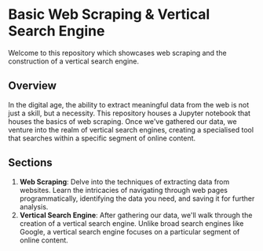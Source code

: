 # Basic Web Scraping & Vertical Search Engine

Welcome to this repository which showcases web scraping and the construction of a vertical search engine.

## Overview

In the digital age, the ability to extract meaningful data from the web is not just a skill, but a necessity. This repository houses a Jupyter notebook that houses the basics of web scraping. Once we've gathered our data, we venture into the realm of vertical search engines, creating a specialised tool that searches within a specific segment of online content.

## Sections

1. **Web Scraping**: Delve into the techniques of extracting data from websites. Learn the intricacies of navigating through web pages programmatically, identifying the data you need, and saving it for further analysis.
2. **Vertical Search Engine**: After gathering our data, we'll walk through the creation of a vertical search engine. Unlike broad search engines like Google, a vertical search engine focuses on a particular segment of online content.
